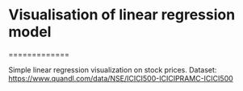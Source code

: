 # Visualisation of linear regression model #
=============

Simple linear regression visualization on stock prices.
Dataset: https://www.quandl.com/data/NSE/ICICI500-ICICIPRAMC-ICICI500

